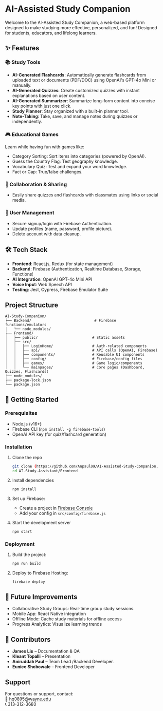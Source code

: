 # AI-Assisted Study Companion 

Welcome to the AI-Assisted Study Companion, a web-based platform designed to make studying more effective, personalized, and fun! Designed for students, educators, and lifelong learners.

## ✨ Features

### 📚 Study Tools
- **AI-Generated Flashcards**: Automatically generate flashcards from uploaded text or documents (PDF/DOC) using OpenAI's GPT-4o Mini or manually.
- **AI-Generated Quizzes**: Create customized quizzes with instant explanations based on user content.
- **AI-Generated Summarizer**: Summarize long-form content into concise key points with just one click.
- **Study Planner**: Stay organized with a built-in planner tool.
- **Note-Taking**: Take, save, and manage notes during quizzes or independently.

### 🎮 Educational Games
Learn while having fun with games like:
- Category Sorting: Sort items into categories (powered by OpenAI).
- Guess the Country Flag: Test geography knowledge.
- Vocabulary Quiz: Test and expand your word knowledge.
- Fact or Cap: True/false challenges.

### 🔗 Collaboration & Sharing
- Easily share quizzes and flashcards with classmates using links or social media.

### 👤 User Management
- Secure signup/login with Firebase Authentication.
- Update profiles (name, password, profile picture).
- Delete account with data cleanup.

## 🛠️ Tech Stack
- **Frontend**: React.js, Redux (for state management)
- **Backend**: Firebase (Authentication, Realtime Database, Storage, Functions)
- **AI Integration**: OpenAI GPT-4o Mini API
- **Voice Input**: Web Speech API
- **Testing**: Jest, Cypress, Firebase Emulator Suite

## Project Structure

```
AI-Study-Companion/
├── Backend/                             # Firebase functions/emulators
│   └── node_modules/
├── Frontend/
│   ├── public/                         # Static assets
│   ├── src/
│   │   ├── LoginHome/                  # Auth-related components
│   │   ├── api/                        # API calls (OpenAI, Firebase)
│   │   ├── components/                 # Reusable UI components
│   │   ├── config/                     # Firebase/config files
│   │   ├── games/                      # Game logic/components
│   │   └── mainpages/                  # Core pages (Dashboard, Quizzes, Flashcards)
├── node_modules/
├── package-lock.json
└── package.json
```


## 🚀 Getting Started

### Prerequisites
- Node.js (v16+)
- Firebase CLI (`npm install -g firebase-tools`)
- OpenAI API key (for quiz/flashcard generation)

### Installation
1. Clone the repo
   ```bash
   git clone (https://github.com/Anpaul09/AI-Assisted-Study-Companion.git)
   cd AI-Study-Assistant/Frontend


2. Install dependencies
   ```bash
   npm install
   ```

3. Set up Firebase:
   - Create a project in [Firebase Console](https://console.firebase.google.com)
   - Add your config in `src/config/firebase.js`

4. Start the development server
   ```bash
   npm start
   ```

### Deployment
1. Build the project:
   ```bash
   npm run build
   ```

2. Deploy to Firebase Hosting:
   ```bash
   firebase deploy
   ```

## 🌟 **Future Improvements**
- Collaborative Study Groups: Real-time group study sessions
- Mobile App: React Native integration
- Offline Mode: Cache study materials for offline access
- Progress Analytics: Visualize learning trends

## 👥 **Contributors**
- **James Liu** – Documentation & QA
- **Kleant Topalli** – Presentation
- **Aniruddah Paul** – Team Lead /Backend Developer.
- **Eunice Shobowale** – Frontend Developer

## **Support**
For questions or support, contact:  
📧 hq0895@wayne.edu  
📞 313-312-3680
